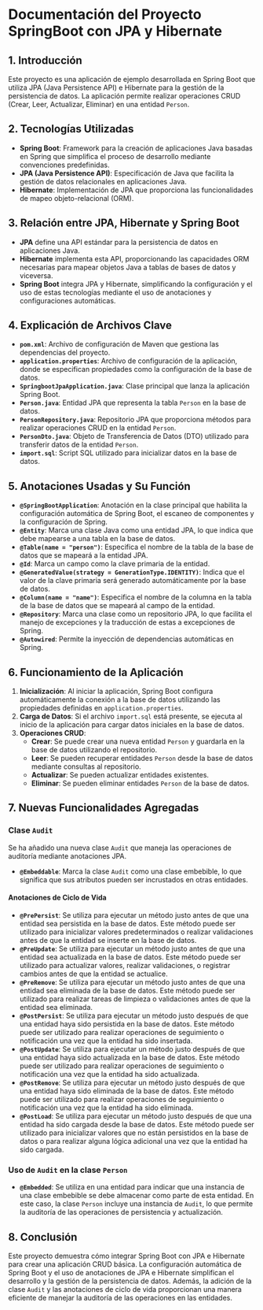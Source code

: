 # Documentación del Proyecto SpringBoot con JPA y Hibernate

## 1. Introducción
Este proyecto es una aplicación de ejemplo desarrollada en Spring Boot que utiliza JPA (Java Persistence API) e Hibernate para la gestión de la persistencia de datos. La aplicación permite realizar operaciones CRUD (Crear, Leer, Actualizar, Eliminar) en una entidad `Person`.

## 2. Tecnologías Utilizadas
- **Spring Boot**: Framework para la creación de aplicaciones Java basadas en Spring que simplifica el proceso de desarrollo mediante convenciones predefinidas.
- **JPA (Java Persistence API)**: Especificación de Java que facilita la gestión de datos relacionales en aplicaciones Java.
- **Hibernate**: Implementación de JPA que proporciona las funcionalidades de mapeo objeto-relacional (ORM).

## 3. Relación entre JPA, Hibernate y Spring Boot
- **JPA** define una API estándar para la persistencia de datos en aplicaciones Java.
- **Hibernate** implementa esta API, proporcionando las capacidades ORM necesarias para mapear objetos Java a tablas de bases de datos y viceversa.
- **Spring Boot** integra JPA y Hibernate, simplificando la configuración y el uso de estas tecnologías mediante el uso de anotaciones y configuraciones automáticas.

## 4. Explicación de Archivos Clave

- **`pom.xml`**: Archivo de configuración de Maven que gestiona las dependencias del proyecto.
- **`application.properties`**: Archivo de configuración de la aplicación, donde se especifican propiedades como la configuración de la base de datos.
- **`SpringbootJpaApplication.java`**: Clase principal que lanza la aplicación Spring Boot.
- **`Person.java`**: Entidad JPA que representa la tabla `Person` en la base de datos.
- **`PersonRepository.java`**: Repositorio JPA que proporciona métodos para realizar operaciones CRUD en la entidad `Person`.
- **`PersonDto.java`**: Objeto de Transferencia de Datos (DTO) utilizado para transferir datos de la entidad `Person`.
- **`import.sql`**: Script SQL utilizado para inicializar datos en la base de datos.

## 5. Anotaciones Usadas y Su Función

- **`@SpringBootApplication`**: Anotación en la clase principal que habilita la configuración automática de Spring Boot, el escaneo de componentes y la configuración de Spring.
- **`@Entity`**: Marca una clase Java como una entidad JPA, lo que indica que debe mapearse a una tabla en la base de datos.
- **`@Table(name = "person")`**: Especifica el nombre de la tabla de la base de datos que se mapeará a la entidad JPA.
- **`@Id`**: Marca un campo como la clave primaria de la entidad.
- **`@GeneratedValue(strategy = GenerationType.IDENTITY)`**: Indica que el valor de la clave primaria será generado automáticamente por la base de datos.
- **`@Column(name = "name")`**: Especifica el nombre de la columna en la tabla de la base de datos que se mapeará al campo de la entidad.
- **`@Repository`**: Marca una clase como un repositorio JPA, lo que facilita el manejo de excepciones y la traducción de estas a excepciones de Spring.
- **`@Autowired`**: Permite la inyección de dependencias automáticas en Spring.

## 6. Funcionamiento de la Aplicación

1. **Inicialización**: Al iniciar la aplicación, Spring Boot configura automáticamente la conexión a la base de datos utilizando las propiedades definidas en `application.properties`.
2. **Carga de Datos**: Si el archivo `import.sql` está presente, se ejecuta al inicio de la aplicación para cargar datos iniciales en la base de datos.
3. **Operaciones CRUD**:
   - **Crear**: Se puede crear una nueva entidad `Person` y guardarla en la base de datos utilizando el repositorio.
   - **Leer**: Se pueden recuperar entidades `Person` desde la base de datos mediante consultas al repositorio.
   - **Actualizar**: Se pueden actualizar entidades existentes.
   - **Eliminar**: Se pueden eliminar entidades `Person` de la base de datos.

## 7. Nuevas Funcionalidades Agregadas

### Clase `Audit`
Se ha añadido una nueva clase `Audit` que maneja las operaciones de auditoría mediante anotaciones JPA.

- **`@Embeddable`**: Marca la clase `Audit` como una clase embebible, lo que significa que sus atributos pueden ser incrustados en otras entidades.

#### Anotaciones de Ciclo de Vida

- **`@PrePersist`**: Se utiliza para ejecutar un método justo antes de que una entidad sea persistida en la base de datos. Este método puede ser utilizado para inicializar valores predeterminados o realizar validaciones antes de que la entidad se inserte en la base de datos.
- **`@PreUpdate`**: Se utiliza para ejecutar un método justo antes de que una entidad sea actualizada en la base de datos. Este método puede ser utilizado para actualizar valores, realizar validaciones, o registrar cambios antes de que la entidad se actualice.
- **`@PreRemove`**: Se utiliza para ejecutar un método justo antes de que una entidad sea eliminada de la base de datos. Este método puede ser utilizado para realizar tareas de limpieza o validaciones antes de que la entidad sea eliminada.
- **`@PostPersist`**: Se utiliza para ejecutar un método justo después de que una entidad haya sido persistida en la base de datos. Este método puede ser utilizado para realizar operaciones de seguimiento o notificación una vez que la entidad ha sido insertada.
- **`@PostUpdate`**: Se utiliza para ejecutar un método justo después de que una entidad haya sido actualizada en la base de datos. Este método puede ser utilizado para realizar operaciones de seguimiento o notificación una vez que la entidad ha sido actualizada.
- **`@PostRemove`**: Se utiliza para ejecutar un método justo después de que una entidad haya sido eliminada de la base de datos. Este método puede ser utilizado para realizar operaciones de seguimiento o notificación una vez que la entidad ha sido eliminada.
- **`@PostLoad`**: Se utiliza para ejecutar un método justo después de que una entidad ha sido cargada desde la base de datos. Este método puede ser utilizado para inicializar valores que no están persistidos en la base de datos o para realizar alguna lógica adicional una vez que la entidad ha sido cargada.

### Uso de `Audit` en la clase `Person`
- **`@Embedded`**: Se utiliza en una entidad para indicar que una instancia de una clase embebible se debe almacenar como parte de esta entidad. En este caso, la clase `Person` incluye una instancia de `Audit`, lo que permite la auditoría de las operaciones de persistencia y actualización.

## 8. Conclusión
Este proyecto demuestra cómo integrar Spring Boot con JPA e Hibernate para crear una aplicación CRUD básica. La configuración automática de Spring Boot y el uso de anotaciones de JPA e Hibernate simplifican el desarrollo y la gestión de la persistencia de datos. Además, la adición de la clase `Audit` y las anotaciones de ciclo de vida proporcionan una manera eficiente de manejar la auditoría de las operaciones en las entidades.
